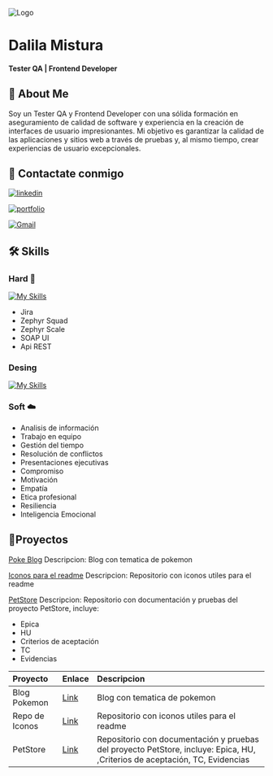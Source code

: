 
![Logo](https://mindhubweb.com/img/logo_blanco.ca1738c0.webp)


# Dalila Mistura
#### Tester QA | Frontend Developer



## 🚀 About Me

Soy un Tester QA y Frontend Developer con una sólida formación en aseguramiento de calidad de software y experiencia en la creación de interfaces de usuario impresionantes. Mi objetivo es garantizar la calidad de las aplicaciones y sitios web a través de pruebas y, al mismo tiempo, crear experiencias de usuario excepcionales.



## 🔗 Contactate conmigo

[![linkedin](https://img.shields.io/badge/linkedin-0A66C2?style=for-the-badge&logo=linkedin&logoColor=white)](https://www.linkedin.com/in/dalilamf/)

[![portfolio](https://img.shields.io/badge/my_portfolio-000?style=for-the-badge&logo=ko-fi&logoColor=white)](https://dalmiportfolio.netlify.app/)

[![Gmail](https://img.shields.io/badge/gmail-CB3234?style=for-the-badge&logo=gmail&logoColor=white)](mailto:mimail.com)


## 🛠 Skills 

###  Hard 🔩
[![My Skills](https://skillicons.dev/icons?i=postman,selenium,git,github,mysql)](https://skillicons.dev)
- Jira
- Zephyr Squad
- Zephyr Scale
- SOAP UI
- Api REST

###  Desing
[![My Skills](https://skillicons.dev/icons?i=figma,ps,ai)](https://skillicons.dev)
  
### Soft ☁️
- Analisis de información
- Trabajo en equipo
- Gestión del tiempo
- Resolución de conflictos
- Presentaciones ejecutivas
- Compromiso
- Motivación
- Empatía
- Etica profesional
- Resiliencia
- Inteligencia Emocional



## 🌟Proyectos

[Poke Blog](https://pokeblog.netlify.app/)
Descripcion: Blog con tematica de pokemon

[Iconos para el readme](https://github.com/tandpfun/skill-icons#readme)
Descripcion: Repositorio con iconos utiles para el readme

[PetStore]()
Descripcion: Repositorio con documentación y pruebas del proyecto PetStore, incluye:
- Epica
- HU
- Criterios de aceptación
- TC
- Evidencias

  
| Proyecto | Enlace     | Descripcion                |
| :-------- | :------- | :------------------------- |
| Blog Pokemon | [Link](https://pokeblog.netlify.app/) | Blog con tematica de pokemon|
| Repo de Iconos | [Link](https://github.com/tandpfun/skill-icons#readme) | Repositorio con iconos utiles para el readme
| PetStore | [Link](repo.com) | Repositorio con documentación y pruebas del proyecto PetStore, incluye: Epica, HU, ,Criterios de aceptación, TC, Evidencias

